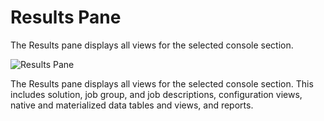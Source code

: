 # Results Pane

The Results pane displays all views for the selected console section.

![Results Pane](/img/product_docs/accessanalyzer/11.6/accessanalyzer/admin/navigate/resultspane.webp)

The Results pane displays all views for the selected console section. This includes solution, job
group, and job descriptions, configuration views, native and materialized data tables and views, and
reports.
